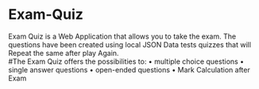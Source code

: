 # Exam-Quiz
 Exam Quiz is a Web Application that allows you to take the exam. 
 The questions have been created using local JSON Data tests quizzes that will Repeat the same after play Again.  
 #The Exam Quiz offers the possibilities to: 
 • multiple choice questions 
 • single answer questions 
 • open-ended questions 
 • Mark Calculation after Exam
